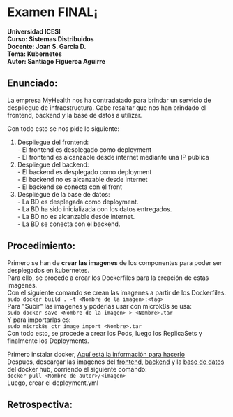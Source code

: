 # Examen FINAL¡

**Universidad ICESI**  
**Curso: Sistemas Distribuidos**  
**Docente: Joan S. Garcia D.**  
**Tema: Kubernetes**  
**Autor: Santiago Figueroa Aguirre**  

## Enunciado: ##

La empresa MyHealth nos ha contradatado para brindar un servicio de despliegue de infraestructura. Cabe resaltar que nos han brindado el frontend, backend y la base de datos a utilizar.  

Con todo esto se nos pide lo siguiente:  
  1. Despliegue del frontend:  
    -  El frontend es desplegado como deployment  
    -  El frontend es alcanzable desde internet mediante una IP publica  
  2. Despliegue del backend:  
    -  El backend es desplegado como deployment  
    -  El backend no es alcanzable desde internet  
    -  El backend se conecta con el front  
  3. Despliegue de la base de datos:  
    -  La BD es desplegada como deployment.  
    -  La BD ha sido inicializada con los datos entregados.  
    -  La BD no es alcanzable desde internet.  
    -  La BD se conecta con el backend.   

## Procedimiento: ##  
Primero se han de **crear las imagenes** de los componentes para poder ser desplegados en kubernetes.  
Para ello, se procede a crear los Dockerfiles para la creación de estas imagenes.  
Con el siguiente comando se crean las imagenes a partir de los Dockerfiles.  
 `sudo docker build . -t <Nombre de la imagen>:<tag>`  
Para "Subir" las imagenes y poderlas usar con microk8s se usa:  
 `sudo docker save <Nombre de la imagen> > <Nombre>.tar`  
Y para importarlas es:  
 `sudo microk8s ctr image import <Nombre>.tar`   
Con todo esto, se procede a crear los Pods, luego los ReplicaSets y finalmente los Deployments.   

Primero instalar docker, [Aquí está la información para hacerlo](https://github.com/icesi-ops/training_docker/blob/master/00_installAndBasicCommands/00_init.md)   
Despues, descargar las imagenes del [frontend](https://hub.docker.com/repository/docker/symghoul/midterm3front), [backend]() y la [base de datos]() del docker hub, corriendo el siguiente comando:  
`docker pull <Nombre de autor>/<imagen>`  
Luego, crear el deployment.yml

## Retrospectiva: ##  

